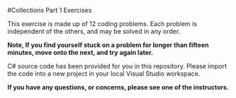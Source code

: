#Collections Part 1 Exercises

This exercise is made up of 12 coding problems. Each problem is independent of the others, and may be solved in any order.

**Note, If you find yourself stuck on a problem for longer than fifteen minutes, move onto the next, and try again later.**

C# source code has been provided for you in this repository. Please import the code into a new project in your local Visual Studio workspace.


**If you have any questions, or concerns, please see one of the instructors.**